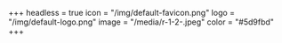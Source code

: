+++
headless = true
icon = "/img/default-favicon.png"
logo = "/img/default-logo.png"
image = "/media/r-1-2-.jpeg"
color = "#5d9fbd"
+++
